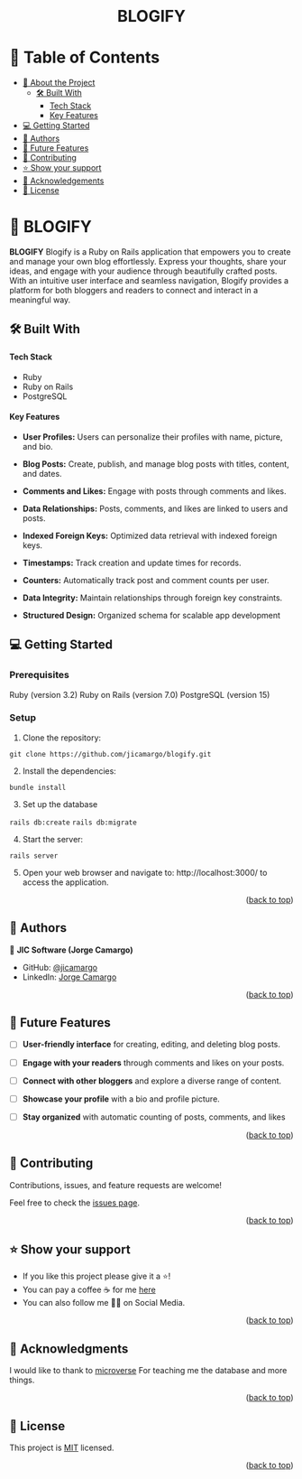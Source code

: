 <br>
<div align='center'>
	<h1>BLOGIFY</h1>
  </div>
<a name="readme-top"></a>

# 📗 Table of Contents
- [📖 About the Project](#about-project)
  - [🛠 Built With](#built-with)
    - [Tech Stack](#tech-stack)
    - [Key Features](#key-features)
- [💻 Getting Started](#getting-started)
- [👥 Authors](#authors)
- [🔭 Future Features](#future-features)
- [🤝 Contributing](#contributing)
- [⭐️ Show your support](#support)
- [🙏 Acknowledgements](#acknowledgements)
- [📝 License](#license)


# 📖 BLOGIFY <a name="about-project"></a>

**BLOGIFY** Blogify is a Ruby on Rails application that empowers you to create and manage your own blog effortlessly. Express your thoughts, share your ideas, and engage with your audience through beautifully crafted posts. With an intuitive user interface and seamless navigation, Blogify provides a platform for both bloggers and readers to connect and interact in a meaningful way.

## 🛠 Built With <a name="built-with"></a>

#### Tech Stack <a name="tech-stack"></a>

- Ruby
- Ruby on Rails
- PostgreSQL

#### Key Features <a name="key-features"></a>

- **User Profiles:** Users can personalize their profiles with name, picture, and bio.

- **Blog Posts:** Create, publish, and manage blog posts with titles, content, and dates.

- **Comments and Likes:** Engage with posts through comments and likes.

- **Data Relationships:** Posts, comments, and likes are linked to users and posts.

- **Indexed Foreign Keys:** Optimized data retrieval with indexed foreign keys.

- **Timestamps:** Track creation and update times for records.

- **Counters:** Automatically track post and comment counts per user.

- **Data Integrity:** Maintain relationships through foreign key constraints.

- **Structured Design:** Organized schema for scalable app development

<!-- GETTING STARTED -->

## 💻 Getting Started <a name="getting-started"></a>

### Prerequisites

Ruby (version 3.2)
Ruby on Rails (version 7.0)
PostgreSQL (version 15)

### Setup

1. Clone the repository:

`git clone https://github.com/jicamargo/blogify.git`

2. Install the dependencies:

`bundle install`

3. Set up the database

`rails db:create`
`rails db:migrate`

4. Start the server:

`rails server`

5. Open your web browser and navigate to: http://localhost:3000/ to access the application. 

<p align="right">(<a href="#readme-top">back to top</a>)</p>

<!-- AUTHORS -->

## 👥 Authors <a name="authors"></a>

👤 **JIC Software (Jorge Camargo)**
- GitHub: [@jicamargo](https://github.com/jicamargo)
- LinkedIn: [Jorge Camargo](https://www.linkedin.com/in/jorgecamargog/?locale=en_US)


<p align="right">(<a href="#readme-top">back to top</a>)</p>


<!-- FUTURE FEATURES -->
## 🔭 Future Features <a name="future-features"></a>

- [ ] **User-friendly interface** for creating, editing, and deleting blog posts.
- [ ] **Engage with your readers** through comments and likes on your posts.
- [ ] **Connect with other bloggers** and explore a diverse range of content.
- [ ] **Showcase your profile** with a bio and profile picture.
- [ ] **Stay organized** with automatic counting of posts, comments, and likes


<p align="right">(<a href="#readme-top">back to top</a>)</p>

<!-- CONTRIBUTING -->

## 🤝 Contributing <a name="contributing"></a>

Contributions, issues, and feature requests are welcome!

Feel free to check the [issues page](https://github.com/jicamargo/blogify/issues).

<p align="right">(<a href="#readme-top">back to top</a>)</p>

<!-- SUPPORT -->

## ⭐️ Show your support <a name="support"></a>

- If you like this project please give it a ⭐️!
- You can pay a coffee ☕ for me [here](https://bmc.link/jicamargo)
- You can also follow me 👍🏽 on Social Media.

<p align="right">(<a href="#readme-top">back to top</a>)</p>

<!-- ACKNOWLEDGEMENTS -->

## 🙏 Acknowledgments <a name="acknowledgements"></a>

I would like to thank to [microverse](https://www.microverse.org/) For teaching me the database and more things.

<p align="right">(<a href="#readme-top">back to top</a>)</p>

<!-- FAQ (optional) -->

<!-- LICENSE -->

## 📝 License <a name="license"></a>

This project is [MIT](./LICENSE) licensed.

<p align="right">(<a href="#readme-top">back to top</a>)</p>
